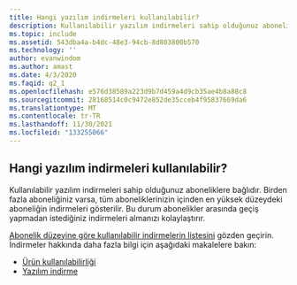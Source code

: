 ```yaml
---
title: Hangi yazılım indirmeleri kullanılabilir?
description: Kullanılabilir yazılım indirmeleri sahip olduğunuz aboneliklere bağlıdır. Birden fazla aboneliğiniz varsa, tüm aboneliklerinizin içinden en yüksek...
ms.topic: include
ms.assetid: 543dba4a-b4dc-48e3-94cb-8d803800b570
ms.technology: ''
author: evanwindom
ms.author: amast
ms.date: 4/3/2020
ms.faqid: q2_1
ms.openlocfilehash: e576d38589a223d9b7d459a4d9cb35ae4b8a88c8
ms.sourcegitcommit: 28168514c0c9472e852de35cceb4f95837669da6
ms.translationtype: MT
ms.contentlocale: tr-TR
ms.lasthandoff: 11/30/2021
ms.locfileid: "133255066"
---
```

## <a name="what-software-downloads-are-available"></a>Hangi yazılım indirmeleri kullanılabilir?

Kullanılabilir yazılım indirmeleri sahip olduğunuz aboneliklere bağlıdır. Birden fazla aboneliğiniz varsa, tüm aboneliklerinizin içinden en yüksek düzeydeki aboneliğin indirmeleri gösterilir. Bu durum abonelikler arasında geçiş yapmadan istediğiniz indirmeleri almanızı kolaylaştırır.

[Abonelik düzeyine göre kullanılabilir indirmelerin listesini](https://download.microsoft.com/download/1/5/4/15454442-CF17-47B9-A65D-DF84EF88511B/Visual_Studio_by_Subscription_Level.xlsx) gözden geçirin. İndirmeler hakkında daha fazla bilgi için aşağıdaki makalelere bakın:

- [Ürün kullanılabilirliği](https://docs.microsoft.com/visualstudio/subscriptions/product-availability)
- [Yazılım indirme](https://docs.microsoft.com/visualstudio/subscriptions/download-software)
